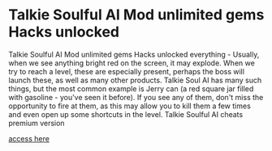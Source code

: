 # Talkie Soulful AI Mod unlimited gems Hacks unlocked

Talkie Soulful AI Mod unlimited gems Hacks unlocked everything - Usually, when we see anything bright red on the screen, it may explode. When we try to reach a level, these are especially present, perhaps the boss will launch these, as well as many other products. Talkie Soul AI has many such things, but the most common example is Jerry can (a red square jar filled with gasoline - you've seen it before). If you see any of them, don't miss the opportunity to fire at them, as this may allow you to kill them a few times and even open up some shortcuts in the level. Talkie Soulful AI cheats premium version

[access here](https://tourlink.to/sHcHAV)
